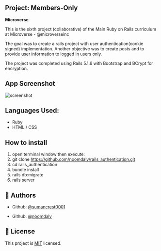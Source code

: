 ## Project: Members-Only

<b>Microverse</b>

This is the sixth project (collaborative) of the Main Ruby on Rails curriculum at Microverse - @microverseinc

The goal was to create a rails project with user authentication(cookie signed) implementation. 
Another objective was to create posts and to provide user information to logged in users only.

The project was completed using Rails 5.1.6 with Bootstrap and BCrypt for encryption.

## App Screenshot
![screenshot](https://i.imgur.com/Klwc1aO.png?1)

## Languages Used: 
- Ruby
- HTML / CSS

## How to install

1. open terminal window then execute:
2. git clone https://github.com/noomdalv/rails_authentication.git
3. cd rails_authentication
4. bundle install
5. rails db:migrate
6. rails server


## 👤 Authors
- Github: [@sumancrest0001](https://github.com/sumancrest0001)

- Github: [@noomdalv]((https://github.com/noomdalv))

## 📝 License
This project is [MIT](lic.url) licensed.
